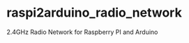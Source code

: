 raspi2arduino_radio_network
===========================

2.4GHz Radio Network for Raspberry PI and Arduino
